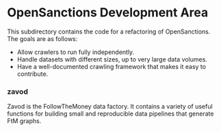 # OpenSanctions Development Area

This subdirectory contains the code for a refactoring of OpenSanctions. The goals are as follows:

* Allow crawlers to run fully independently.
* Handle datasets with different sizes, up to very large data volumes.
* Have a well-documented crawling framework that makes it easy to contribute.


### zavod

Zavod is the FollowTheMoney data factory. It contains a variety of useful functions for building small and reproducible data pipelines that generate FtM graphs.